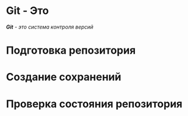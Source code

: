# Git - Это
 *__Git__ - это система контроля версий*

# Подготовка репозитория

# Создание сохранений

# Проверка состояния репозитория
#
#
#
#